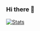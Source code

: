 ### Hi there 👋

[![Stats](https://github-readme-stats.vercel.app/api?username=wavy0&show_icons=true&theme=radical)]()
